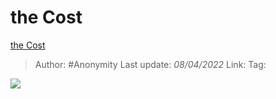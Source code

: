 #  the Cost
 [the Cost](https://zhuanlan.zhihu.com/p/492800664)

> Author: #Anonymity 
> Last update: *08/04/2022* 
> Link:
> Tag: 

![](https://pic3.zhimg.com/v2-13e1615ee14d6437515e24daa68d577a_b.jpg)


